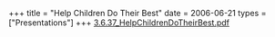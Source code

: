 +++
title = "Help Children Do Their Best"
date = 2006-06-21
types = ["Presentations"]
+++
[3.6.37\_HelpChildrenDoTheirBest.pdf](/files/3.6.37_HelpChildrenDoTheirBest.pdf)
